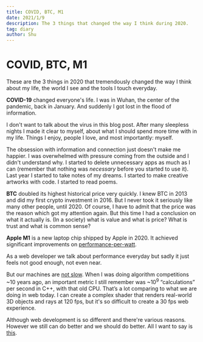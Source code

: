 ```yaml
---
title: COVID, BTC, M1
date: 2021/1/9
description: The 3 things that changed the way I think during 2020.
tag: diary
author: Shu
---
```


# COVID, BTC, M1

These are the 3 things in 2020 that tremendously changed the way I think about my life, the world I see and the tools I touch everyday.

**COVID-19** changed everyone's life. I was in Wuhan, the center of the pandemic, back in January. 
And suddenly I got lost in the flood of information.

I don't want to talk about the virus in this blog post. After many sleepless nights I made it clear to myself, about what I should spend more time with in my life. Things I enjoy, people I love, and most importantly: myself.

The obsession with information and connection just doesn't make me happier. I was overwhelmed with pressure coming from the outside and I didn't understand why. I started to delete unnecessary apps as much as I can (remember that nothing was _necessary_ before you started to use it). Last year I started to take notes of my dreams. I started to make creative artworks with code. I started to read poems.

**BTC** doubled its highest historical price very quickly. I knew BTC in 2013 and did my first crypto investment in 2016. But I never took it seriously like many other people, until 2020. Of course, I have to admit that the price was the reason which got my attention again. But this time I had a conclusion on what it actually is. (In a society) what is value and what is price? What is trust and what is common sense?

**Apple M1** is a new laptop chip shipped by Apple in 2020. It achieved significant improvements on [performance-per-watt](https://en.wikipedia.org/wiki/Performance_per_watt#:~:text=In%20computing%2C%20performance%20per%20watt,every%20watt%20of%20power%20consumed.). 

As a web developer we talk about performance everyday but sadly it just feels not good enough, not even near.

But our machines are [not slow](https://esbuild.github.io). When I was doing algorithm competitions ~10 years ago, an important metric I still remember was ~10<sup>9</sup> “calculations” per second in C++, with that old CPU. That’s a lot comparing to what we are doing in web today. I can create a complex shader that renders real-world 3D objects and rays at 120 fps, but it's so difficult to create a 30 fps web experience.

Although web development is so different and there're various reasons. However we still can do better and we should do better. All I want to say is [this](https://www.youtube.com/watch?v=pW-SOdj4Kkk).
